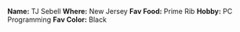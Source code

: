 **Name:** TJ Sebell **Where:** New Jersey **Fav Food:** Prime Rib **Hobby:** PC Programming **Fav Color:** Black
